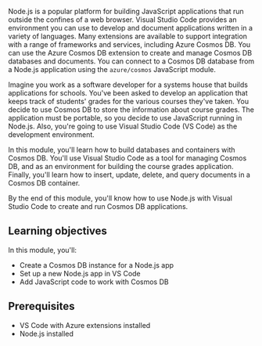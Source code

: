Node.js is a popular platform for building JavaScript applications that run outside the confines of a web browser. Visual Studio Code provides an environment you can use to develop and document applications written in a variety of languages. Many extensions are available to support integration with a range of frameworks and services, including Azure Cosmos DB. You can use the Azure Cosmos DB extension to create and manage Cosmos DB databases and documents. You can connect to a Cosmos DB database from a Node.js application using the `azure/cosmos` JavaScript module.

Imagine you work as a software developer for a systems house that builds applications for schools. You've been asked to develop an application that keeps track of students' grades for the various courses they've taken. You decide to use Cosmos DB to store the information about course grades. The application must be portable, so you decide to use JavaScript running in Node.js. Also, you're going to use Visual Studio Code (VS Code) as the development environment.

In this module, you'll learn how to build databases and containers with Cosmos DB. You'll use Visual Studio Code as a tool for managing Cosmos DB, and as an  environment for building the course grades application. Finally, you'll learn how to insert, update, delete, and query documents in a Cosmos DB container.

By the end of this module, you'll know how to use Node.js with Visual Studio Code to create and run Cosmos DB applications.

## Learning objectives

In this module, you'll:

- Create a Cosmos DB instance for a Node.js app
- Set up a new Node.js app in VS Code
- Add JavaScript code to work with Cosmos DB

## Prerequisites

- VS Code with Azure extensions installed
- Node.js installed
